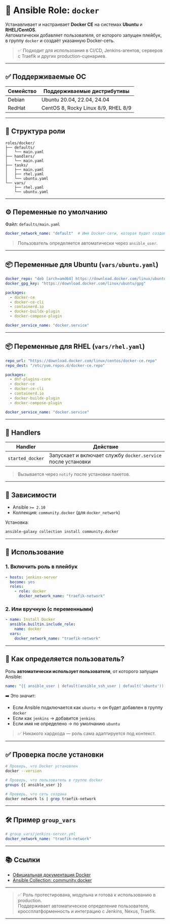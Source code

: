 
# 🐳 Ansible Role: `docker`

Устанавливает и настраивает **Docker CE** на системах **Ubuntu** и **RHEL/CentOS**.  
Автоматически добавляет пользователя, от которого запущен плейбук, в группу `docker` и создаёт указанную Docker-сеть.

> ✅ Подходит для использоания в CI/CD, Jenkins-агентов, серверов с Traefik и других production-сценариев.

---

## ✅ Поддерживаемые ОС

| Семейство | Поддерживаемые дистрибутивы |
|----------|-----------------------------|
| Debian   | Ubuntu 20.04, 22.04, 24.04 |
| RedHat   | CentOS 8, Rocky Linux 8/9, RHEL 8/9 |

---

## 🧩 Структура роли

```
roles/docker/
├── defaults/
│   └── main.yaml
├── handlers/
│   └── main.yaml
├── tasks/
│   ├── main.yaml
│   ├── rhel.yaml
│   └── ubuntu.yaml
└── vars/
    ├── rhel.yaml
    └── ubuntu.yaml
```

---

## ⚙️ Переменные по умолчанию

Файл: `defaults/main.yaml`

```yaml
docker_network_name: "default"  # Имя Docker-сети, которая будет создана
```

> Пользователь определяется автоматически через `ansible_user`.

---

## 📦 Переменные для Ubuntu (`vars/ubuntu.yaml`)

```yaml
docker_repo: "deb [arch=amd64] https://download.docker.com/linux/ubuntu {{ ansible_distribution_release }} stable"
docker_gpg_key: "https://download.docker.com/linux/ubuntu/gpg"

packages:
  - docker-ce
  - docker-ce-cli
  - containerd.io
  - docker-buildx-plugin
  - docker-compose-plugin

docker_service_name: "docker.service"
```

---

## 📦 Переменные для RHEL (`vars/rhel.yaml`)

```yaml
repo_url: "https://download.docker.com/linux/centos/docker-ce.repo"
repo_dest: "/etc/yum.repos.d/docker-ce.repo"

packages:
  - dnf-plugins-core
  - docker-ce
  - docker-ce-cli
  - containerd.io
  - docker-buildx-plugin
  - docker-compose-plugin

docker_service_name: "docker.service"
```

---

## 🔁 Handlers

| Handler | Действие |
|--------|---------|
| `started_docker` | Запускает и включает службу `docker.service` после установки |

> Вызывается через `notify` после установки пакетов.

---

## 🧪 Зависимости

- Ansible `>= 2.10`
- Коллекция: `community.docker` (для `docker_network`)

Установка:
```bash
ansible-galaxy collection install community.docker
```

---

## 🚀 Использование

### 1. Включить роль в плейбук

```yaml
- hosts: jenkins-server
  become: yes
  roles:
    - role: docker
      docker_network_name: "traefik-network"
```

### 2. Или вручную (с переменными)

```yaml
- name: Install Docker
  ansible.builtin.include_role:
    name: docker
  vars:
    docker_network_name: "traefik-network"
```

---

## 👤 Как определяется пользователь?

Роль **автоматически использует пользователя**, от которого запущен Ansible:

```yaml
name: "{{ ansible_user | default(ansible_ssh_user | default('ubuntu')) }}"
```

➡️ Это значит:
- Если Ansible подключается как `ubuntu` → он будет добавлен в группу `docker`
- Если как `jenkins` → добавится `jenkins`
- Если имя не определено → по умолчанию `ubuntu`

> ✅ Никакого хардкода — роль сама адаптируется под контекст.

---

## ✅ Проверка после установки

```bash
# Проверь, что Docker установлен
docker --version

# Проверь, что пользователь в группе docker
groups {{ ansible_user }}

# Проверь, что сеть создана
docker network ls | grep traefik-network
```

---

## 🛠 Пример `group_vars`

```yaml
# group_vars/jenkins-server.yml
docker_network_name: "traefik-network"
```

---

## 📚 Ссылки

- [Официальная документация Docker](https://docs.docker.com/engine/install/)
- [Ansible Collection: community.docker](https://galaxy.ansible.com/community/docker)

---

> ✅ Роль протестирована, модульна и готова к использованию в production.  
> Поддерживает автоматическое определение пользователя, кроссплатформенность и интеграцию с Jenkins, Nexus, Traefik.

---

